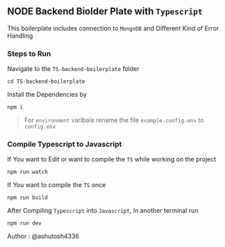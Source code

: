 ## NODE Backend Biolder Plate with `Typescript`

This boilerplate includes connection to `MongoDB` and Different Kind of Error Handling

### Steps to Run

Navigate to the `TS-backend-boilerplate` folder

```
cd TS-backend-boilerplate
```

Install the Dependencies by

```
npm i
```

> For `environment` varibale rename the file `example.config.env` to `config.env`

### Compile Typescript to Javascript

If You want to Edit or want to compile the `TS` while working on the project

```
npm run watch
```

If You want to compile the `TS` once

```
npm run build
```

After Compiling `Typescript` into `Javascript`, In another terminal run

```
npm run dev
```

Author : @ashutosh4336
